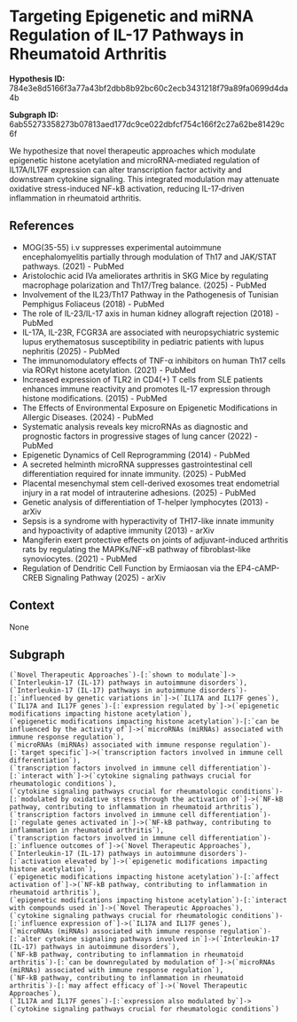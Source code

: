 
# Targeting Epigenetic and miRNA Regulation of IL-17 Pathways in Rheumatoid Arthritis

**Hypothesis ID:** 784e3e8d5166f3a77a43bf2dbb8b92bc60c2ecb3431218f79a89fa0699d4da4b

**Subgraph ID:** 6ab55273358273b07813aed177dc9ce022dbfcf754c166f2c27a62be81429c6f

We hypothesize that novel therapeutic approaches which modulate epigenetic histone acetylation and microRNA-mediated regulation of IL17A/IL17F expression can alter transcription factor activity and downstream cytokine signaling. This integrated modulation may attenuate oxidative stress-induced NF-kB activation, reducing IL-17‐driven inflammation in rheumatoid arthritis.

## References
- MOG(35-55) i.v suppresses experimental autoimmune encephalomyelitis partially through modulation of Th17 and JAK/STAT pathways. (2021) - PubMed
- Aristolochic acid IVa ameliorates arthritis in SKG Mice by regulating macrophage polarization and Th17/Treg balance. (2025) - PubMed
- Involvement of the IL23/Th17 Pathway in the Pathogenesis of Tunisian Pemphigus Foliaceus (2018) - PubMed
- The role of IL-23/IL-17 axis in human kidney allograft rejection (2018) - PubMed
- IL-17A, IL-23R, FCGR3A are associated with neuropsychiatric systemic lupus erythematosus susceptibility in pediatric patients with lupus nephritis (2025) - PubMed
- The immunomodulatory effects of TNF-α inhibitors on human Th17 cells via RORγt histone acetylation. (2021) - PubMed
- Increased expression of TLR2 in CD4(+) T cells from SLE patients enhances immune reactivity and promotes IL-17 expression through histone modifications. (2015) - PubMed
- The Effects of Environmental Exposure on Epigenetic Modifications in Allergic Diseases. (2024) - PubMed
- Systematic analysis reveals key microRNAs as diagnostic and prognostic factors in progressive stages of lung cancer (2022) - PubMed
- Epigenetic Dynamics of Cell Reprogramming (2014) - PubMed
- A secreted helminth microRNA suppresses gastrointestinal cell differentiation required for innate immunity. (2025) - PubMed
- Placental mesenchymal stem cell-derived exosomes treat endometrial injury in a rat model of intrauterine adhesions. (2025) - PubMed
- Genetic analysis of differentiation of T-helper lymphocytes (2013) - arXiv
- Sepsis is a syndrome with hyperactivity of TH17-like innate immunity and hypoactivity of adaptive immunity (2013) - arXiv
- Mangiferin exert protective effects on joints of adjuvant-induced arthritis rats by regulating the MAPKs/NF-κB pathway of fibroblast-like synoviocytes. (2021) - PubMed
- Regulation of Dendritic Cell Function by Ermiaosan via the EP4-cAMP-CREB Signaling Pathway (2025) - arXiv

## Context
None

## Subgraph
```
(`Novel Therapeutic Approaches`)-[:`shown to modulate`]->(`Interleukin-17 (IL-17) pathways in autoimmune disorders`),
(`Interleukin-17 (IL-17) pathways in autoimmune disorders`)-[:`influenced by genetic variations in`]->(`IL17A and IL17F genes`),
(`IL17A and IL17F genes`)-[:`expression regulated by`]->(`epigenetic modifications impacting histone acetylation`),
(`epigenetic modifications impacting histone acetylation`)-[:`can be influenced by the activity of`]->(`microRNAs (miRNAs) associated with immune response regulation`),
(`microRNAs (miRNAs) associated with immune response regulation`)-[:`target specific`]->(`transcription factors involved in immune cell differentiation`),
(`transcription factors involved in immune cell differentiation`)-[:`interact with`]->(`cytokine signaling pathways crucial for rheumatologic conditions`),
(`cytokine signaling pathways crucial for rheumatologic conditions`)-[:`modulated by oxidative stress through the activation of`]->(`NF-kB pathway, contributing to inflammation in rheumatoid arthritis`),
(`transcription factors involved in immune cell differentiation`)-[:`regulate genes activated in`]->(`NF-kB pathway, contributing to inflammation in rheumatoid arthritis`),
(`transcription factors involved in immune cell differentiation`)-[:`influence outcomes of`]->(`Novel Therapeutic Approaches`),
(`Interleukin-17 (IL-17) pathways in autoimmune disorders`)-[:`activation elevated by`]->(`epigenetic modifications impacting histone acetylation`),
(`epigenetic modifications impacting histone acetylation`)-[:`affect activation of`]->(`NF-kB pathway, contributing to inflammation in rheumatoid arthritis`),
(`epigenetic modifications impacting histone acetylation`)-[:`interact with compounds used in`]->(`Novel Therapeutic Approaches`),
(`cytokine signaling pathways crucial for rheumatologic conditions`)-[:`influence expression of`]->(`IL17A and IL17F genes`),
(`microRNAs (miRNAs) associated with immune response regulation`)-[:`alter cytokine signaling pathways involved in`]->(`Interleukin-17 (IL-17) pathways in autoimmune disorders`),
(`NF-kB pathway, contributing to inflammation in rheumatoid arthritis`)-[:`can be downregulated by modulation of`]->(`microRNAs (miRNAs) associated with immune response regulation`),
(`NF-kB pathway, contributing to inflammation in rheumatoid arthritis`)-[:`may affect efficacy of`]->(`Novel Therapeutic Approaches`),
(`IL17A and IL17F genes`)-[:`expression also modulated by`]->(`cytokine signaling pathways crucial for rheumatologic conditions`)
```
